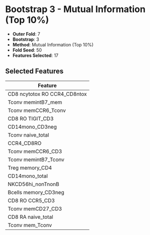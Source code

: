 # Bootstrap 3 - Mutual Information (Top 10%)

- **Outer Fold**: 7
- **Bootstrap**: 3
- **Method**: Mutual Information (Top 10%)
- **Fold Seed**: 50
- **Features Selected**: 17

## Selected Features

| Feature |
|---------|
| CD8 ncytotox RO CCR4_CD8ntox |
| Tconv memintB7_mem |
| Tconv memCCR6_Tconv |
| CD8 RO TIGIT_CD3 |
| CD14mono_CD3neg |
| Tconv naive_total |
| CCR4_CD8RO |
| Tconv memCCR6_CD3 |
| Tconv memintB7_Tconv |
| Treg memory_CD4 |
| CD14mono_total |
| NKCD56hi_nonTnonB |
| Bcells memory_CD3neg |
| CD8 RO CCR5_CD3 |
| Tconv memCD27_CD3 |
| CD8 RA naive_total |
| Tconv mem_Tconv |
